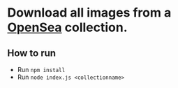 # Download all images from a [OpenSea](https://opensea.io/) collection.

## How to run

- Run `npm install`
- Run `node index.js <collectionname>`
